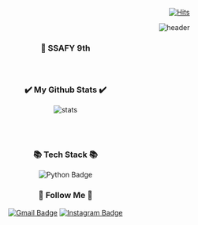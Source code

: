 <div align="right">

[![Hits](https://hits.seeyoufarm.com/api/count/incr/badge.svg?url=https%3A%2F%2Fgithub.com%2Fclo-pT%2Fhit-counter&count_bg=%238CB86A&title_bg=%23736B6B&icon=pinboard.svg&icon_color=%23E7E7E7&title=hits&edge_flat=false)](https://hits.seeyoufarm.com)


![header](https://capsule-render.vercel.app/api?type=cylinder&color=dbe0df&height=180&section=header&text=clo-pT&fontSize=90&fontColor=020202&animation=)
</div>
<div align="center">

### 🌱 SSAFY 9th
### 

<br/>



<h3 align="center"> ✔️ My Github Stats ✔️</h3>

![stats](https://github-readme-stats-git-masterrstaa-rickstaa.vercel.app/api?username=clo-pT&&show_icons=true&theme=graywhite)


<br/><br/>

<h3 align="center"> 📚 Tech Stack 📚 </h3>


![Python Badge](https://img.shields.io/badge/Python-3766AB?style=flat-square&logo=Python&logoColor=white)



 <h3 align="center"> 🙌 Follow Me 🙌 </h3>


[![Gmail Badge](https://img.shields.io/badge/Gmail-d14836?style=flat-square&logo=Gmail&logoColor=white&link=mailto:enckd86@gmail.com)](mailto:enckd86@gmail.com)
[![Instagram Badge](https://img.shields.io/badge/Instagram-E4405F?style=flat-square&logo=Instagram&logoColor=white&link=https://www.instagram.com/_clo.pi/)](https://www.instagram.com/_clo.pi/)
</div>





<!--
**clo-pT/clo-pT** is a ✨ _special_ ✨ repository because its `README.md` (this file) appears on your GitHub profile.

Here are some ideas to get you started:

- 🔭 I’m currently working on ...
- 🌱 I’m currently learning ...
- 👯 I’m looking to collaborate on ...
- 🤔 I’m looking for help with ...
- 💬 Ask me about ...
- 📫 How to reach me: ...
- 😄 Pronouns: ...
- ⚡ Fun fact: ...
-->
